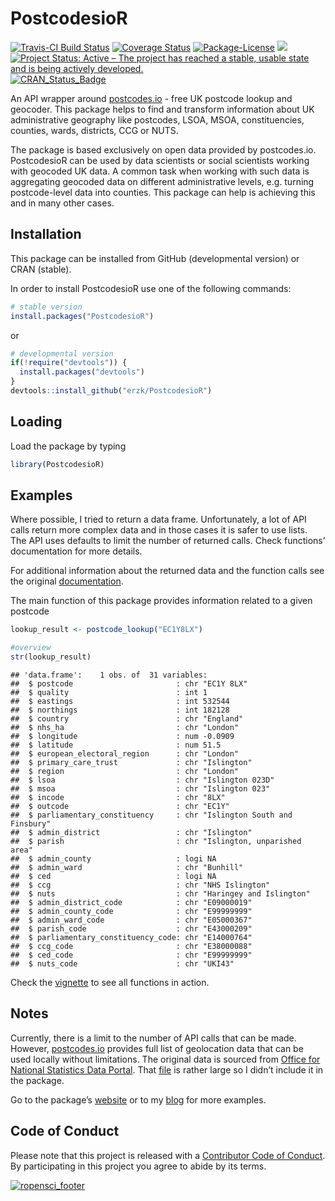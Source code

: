 PostcodesioR
================

[![Travis-CI Build
Status](https://travis-ci.org/ropensci/PostcodesioR.svg?branch=master)](https://travis-ci.org/ropensci/PostcodesioR)
[![Coverage
Status](https://img.shields.io/codecov/c/github/ropensci/PostcodesioR/master.svg)](https://codecov.io/github/ropensci/PostcodesioR?branch=master)
[![Package-License](http://img.shields.io/badge/license-GPL--3-brightgreen.svg?style=flat)](http://www.gnu.org/licenses/gpl-3.0.html)
[![](http://badges.ropensci.org/176_status.svg)](https://github.com/ropensci/onboarding/issues/176)
[![Project Status: Active – The project has reached a stable, usable
state and is being actively
developed.](http://www.repostatus.org/badges/latest/active.svg)](http://www.repostatus.org/#active)
[![CRAN\_Status\_Badge](http://www.r-pkg.org/badges/version/PostcodesioR)](https://cran.r-project.org/package=PostcodesioR)

An API wrapper around [postcodes.io](https://postcodes.io/) - free UK
postcode lookup and geocoder. This package helps to find and transform
information about UK administrative geography like postcodes, LSOA,
MSOA, constituencies, counties, wards, districts, CCG or NUTS.

The package is based exclusively on open data provided by postcodes.io.
PostcodesioR can be used by data scientists or social scientists working
with geocoded UK data. A common task when working with such data is
aggregating geocoded data on different administrative levels,
e.g. turning postcode-level data into counties. This package can help
is achieving this and in many other cases.

## Installation

This package can be installed from GitHub (developmental version) or
CRAN (stable).

In order to install PostcodesioR use one of the following commands:

``` r
# stable version
install.packages("PostcodesioR")
```

or

``` r
# developmental version
if(!require("devtools")) {
  install.packages("devtools")
}
devtools::install_github("erzk/PostcodesioR")
```

## Loading

Load the package by typing

``` r
library(PostcodesioR)
```

## Examples

Where possible, I tried to return a data frame. Unfortunately, a lot of
API calls return more complex data and in those cases it is safer to use
lists. The API uses defaults to limit the number of returned calls.
Check functions’ documentation for more details.

For additional information about the returned data and the function
calls see the original [documentation](https://postcodes.io/docs).

The main function of this package provides information related to a
given postcode

``` r
lookup_result <- postcode_lookup("EC1Y8LX")

#overview
str(lookup_result)
```

    ## 'data.frame':    1 obs. of  31 variables:
    ##  $ postcode                       : chr "EC1Y 8LX"
    ##  $ quality                        : int 1
    ##  $ eastings                       : int 532544
    ##  $ northings                      : int 182128
    ##  $ country                        : chr "England"
    ##  $ nhs_ha                         : chr "London"
    ##  $ longitude                      : num -0.0909
    ##  $ latitude                       : num 51.5
    ##  $ european_electoral_region      : chr "London"
    ##  $ primary_care_trust             : chr "Islington"
    ##  $ region                         : chr "London"
    ##  $ lsoa                           : chr "Islington 023D"
    ##  $ msoa                           : chr "Islington 023"
    ##  $ incode                         : chr "8LX"
    ##  $ outcode                        : chr "EC1Y"
    ##  $ parliamentary_constituency     : chr "Islington South and Finsbury"
    ##  $ admin_district                 : chr "Islington"
    ##  $ parish                         : chr "Islington, unparished area"
    ##  $ admin_county                   : logi NA
    ##  $ admin_ward                     : chr "Bunhill"
    ##  $ ced                            : logi NA
    ##  $ ccg                            : chr "NHS Islington"
    ##  $ nuts                           : chr "Haringey and Islington"
    ##  $ admin_district_code            : chr "E09000019"
    ##  $ admin_county_code              : chr "E99999999"
    ##  $ admin_ward_code                : chr "E05000367"
    ##  $ parish_code                    : chr "E43000209"
    ##  $ parliamentary_constituency_code: chr "E14000764"
    ##  $ ccg_code                       : chr "E38000088"
    ##  $ ced_code                       : chr "E99999999"
    ##  $ nuts_code                      : chr "UKI43"

Check the
[vignette](https://docs.ropensci.org/PostcodesioR/articles/Introduction.html)
to see all functions in action.

## Notes

Currently, there is a limit to the number of API calls that can be made.
However, [postcodes.io](https://postcodes.io/) provides full list of
geolocation data that can be used locally without limitations. The
original data is sourced from [Office for National Statistics Data
Portal](https://geoportal.statistics.gov.uk/geoportal/catalog/main/home.page).
That
[file](https://github.com/ideal-postcodes/postcodes.io/blob/master/latest)
is rather large so I didn’t include it in the package.

Go to the package’s [website](https://docs.ropensci.org/PostcodesioR/)
or to my [blog](https://walczak.org/tag/postcodesior/) for more
examples.

## Code of Conduct

Please note that this project is released with a [Contributor Code of
Conduct](https://github.com/ropensci/PostcodesioR/blob/master/CONDUCT.md).
By participating in this project you agree to abide by its
terms.

[![ropensci\_footer](https://ropensci.org/public_images/ropensci_footer.png)](https://ropensci.org)
